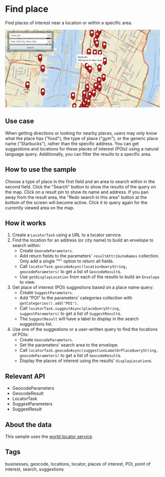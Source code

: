 # Find place

Find places of interest near a location or within a specific area.

![Image of find place](FindPlace.png)

## Use case

When getting directions or looking for nearby places, users may only know what the place has ("food"), the type of place ("gym"), or the generic place name ("Starbucks"), rather than the specific address. You can get suggestions and locations for these places of interest (POIs) using a natural language query. Additionally, you can filter the results to a specific area.

## How to use the sample

Choose a type of place in the first field and an area to search within in the second field. Click the "Search" button to show the results of the query on the map. Click on a result pin to show its name and address. If you pan away from the result area, the "Redo search in this area" button at the bottom of the screen will become active. Click it to query again for the currently viewed area on the map.

## How it works

1. Create a `LocatorTask` using a URL to a locator service.
2. Find the location for an address (or city name) to build an envelope to search within:
    * Create `GeocodeParameters`.
    * Add return fields to the parameters' `resultAttributeNames` collection. Only add a single "\*" option to return all fields.
    * Call `locatorTask.geocodeAsync(locationQueryString, geocodeParameters)` to get a list of `GeocodeResult`s.
    * Use `getDisplayLocation` from each of the results to build an `Envelope` to view.
3. Get place of interest (POI) suggestions based on a place name query:
    * Create `SuggestParameters`.
    * Add "POI" to the parameters' categories collection with `getCategories().add("POI")`.
    * Call `locatorTask.suggestAsync(placeQueryString, suggestParameters)` to get a list of `SuggestResult`s.
    * The `SuggestResult` will have a label to display in the search suggestions list.
4. Use one of the suggestions or a user-written query to find the locations of POIs:
    * Create `GeocodeParameters`.
    * Set the parameters' search area to the envelope.
    * Call `locatorTask.geocodeAsync(suggestionLabelOrPlaceQueryString, geocodeParameters)` to get a list of `GeocodeResult`s.
    * Display the places of interest using the results' `displayLocation`s.

## Relevant API

* GeocodeParameters
* GeocodeResult
* LocatorTask
* SuggestParameters
* SuggestResult

## About the data

This sample uses the [world locator service](https://geocode-api.arcgis.com/arcgis/rest/services/World/GeocodeServer).

## Tags

businesses, geocode, locations, locator, places of interest, POI, point of interest, search, suggestions
